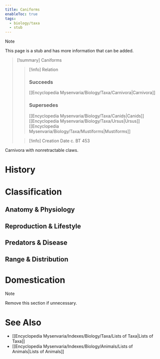 ```yaml
---
title: Caniforms
enableToc: true
tags:
  - biology/taxa
  - stub
---
```


> [!note]
> This page is a stub and has more information that can be added.

> [!summary] Caniforms
> > [!info] Relation
> > ### Succeeds
> > [[Encyclopedia Mysenvaria/Biology/Taxa/Carnivora|Carnivora]]
> > ### Supersedes
> > [[Encyclopedia Mysenvaria/Biology/Taxa/Canids|Canids]]
> > [[Encyclopedia Mysenvaria/Biology/Taxa/Ursus|Ursus]]
> > [[Encyclopedia Mysenvaria/Biology/Taxa/Mustiforms|Mustiforms]]
>
> > [!info] Creation Date
> > c. BT 453

Carnivora with nonretractable claws.
# History

# Classification
## Anatomy & Physiology

## Reproduction & Lifestyle

## Predators & Disease

## Range & Distribution

# Domestication

> [!note]
> Remove this section if unnecessary.
# See Also
- [[Encyclopedia Mysenvaria/Indexes/Biology/Taxa/Lists of Taxa|Lists of Taxa]]
- [[Encyclopedia Mysenvaria/Indexes/Biology/Animals/Lists of Animals|Lists of Animals]]